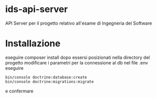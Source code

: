 # ids-api-server
API Server per il progetto relativo all'esame di Ingegneria del Software

# Installazione
eseguire composer install dopo essersi posizionati nella directory del progetto
modificare i parametri per la connessione al db nel file .env
eseguire 
```
bin/console doctrine:database:create
bin/console doctrine:migrations:migrate
```
e confermare
